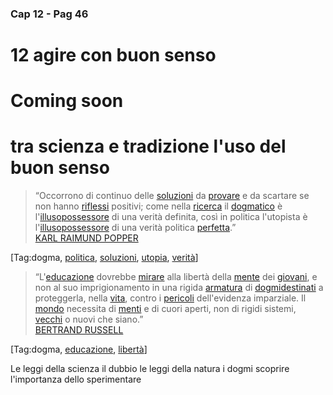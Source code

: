 ### Cap 12 - Pag 46

# 12 agire con buon senso


# Coming soon

# tra scienza e tradizione l'uso del buon senso

> “Occorrono di continuo delle [soluzioni](https://www.frasicelebri.it/argomento/soluzioni/) da [provare](https://www.frasicelebri.it/argomento/osare/) e da scartare se non hanno [riflessi](https://www.frasicelebri.it/argomento/cambiamento/) positivi; come nella [ricerca](https://www.frasicelebri.it/argomento/ricerca/) il [dogmatico](https://www.frasicelebri.it/argomento/dogma/) è l'[illuso](https://www.frasicelebri.it/argomento/illusione/)[possessore](https://www.frasicelebri.it/argomento/possesso/) di una verità definita, così in politica l'utopista è l'[illuso](https://www.frasicelebri.it/argomento/illusione/)[possessore](https://www.frasicelebri.it/argomento/possesso/) di una verità politica [perfetta](https://www.frasicelebri.it/argomento/perfezione/).”  
> [KARL RAIMUND POPPER](https://www.frasicelebri.it/frasi-di/karl-raimund-popper/)

[Tag:dogma, [politica](https://www.frasicelebri.it/argomento/politica/), [soluzioni](https://www.frasicelebri.it/argomento/soluzioni/), [utopia](https://www.frasicelebri.it/argomento/utopia/), [verità](https://www.frasicelebri.it/argomento/verit%C3%A0/)]

> “L'[educazione](https://www.frasicelebri.it/argomento/educazione/) dovrebbe [mirare](https://www.frasicelebri.it/argomento/obiettivi/) alla libertà della [mente](https://www.frasicelebri.it/argomento/mente/) dei [giovani](https://www.frasicelebri.it/argomento/giovani/), e non al suo imprigionamento in una rigida [armatura](https://www.frasicelebri.it/argomento/armi/) di [dogmi](https://www.frasicelebri.it/argomento/dogma/)[destinati](https://www.frasicelebri.it/argomento/destino/) a proteggerla, nella [vita](https://www.frasicelebri.it/argomento/vita/), contro i [pericoli](https://www.frasicelebri.it/argomento/pericoli/) dell'evidenza imparziale. Il [mondo](https://www.frasicelebri.it/argomento/mondo/) necessita di [menti](https://www.frasicelebri.it/argomento/mente/) e di cuori aperti, non di rigidi sistemi, [vecchi](https://www.frasicelebri.it/argomento/vecchi/) o nuovi che siano.”  
> [BERTRAND RUSSELL](https://www.frasicelebri.it/frasi-di/bertrand-arthur-william-russell/)

[Tag:dogma, [educazione](https://www.frasicelebri.it/argomento/educazione/), [libertà](https://www.frasicelebri.it/argomento/libert%C3%A0/)]

<!--stackedit_data:
eyJoaXN0b3J5IjpbNzA4MzE3NzYxLDY5MDk2OTEzN119
-->

Le leggi della scienza il dubbio le leggi della natura
i dogmi scoprire l'importanza dello sperimentare
